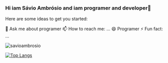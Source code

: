 ### Hi iam Sávio Ambrósio and iam programer and developer👋

Here are some ideas to get you started:

💬 Ask me about programer
📫 How to reach me: ...
😄 Programer
⚡ Fun fact: ...

![savioambrosio](https://github-readme-stats.vercel.app/api?username=savioambrosio&show_icons=true&theme=radical)


[![Top Langs](https://github-readme-stats.vercel.app/api/top-langs/?username=anuraghazra&layout=compact)](https://github.com/anuraghazra/github-readme-stats)
